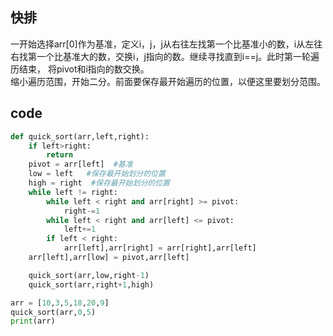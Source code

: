 ## 快排
一开始选择arr[0]作为基准，定义i，j，j从右往左找第一个比基准小的数，i从左往右找第一个比基准大的数，交换i，j指向的数。继续寻找直到i==j。此时第一轮遍历结束，
将pivot和i指向的数交换。<br/>
缩小遍历范围，开始二分。前面要保存最开始遍历的位置，以便这里要划分范围。

## code
```Python
def quick_sort(arr,left,right):
	if left>right:
		return
	pivot = arr[left]  #基准
	low = left   #保存最开始划分的位置
	high = right  #保存最开始划分的位置
	while left != right:
		while left < right and arr[right] >= pivot:
			right-=1
		while left < right and arr[left] <= pivot:
			left+=1
		if left < right:
			arr[left],arr[right] = arr[right],arr[left]
	arr[left],arr[low] = pivot,arr[left]

	quick_sort(arr,low,right-1)
	quick_sort(arr,right+1,high)

arr = [10,3,5,18,20,9]
quick_sort(arr,0,5)
print(arr)
```